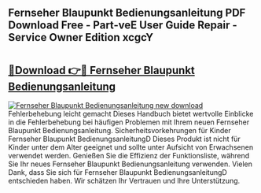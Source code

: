 ## Fernseher Blaupunkt Bedienungsanleitung PDF Download Free - Part-veE User Guide Repair - Service Owner Edition xcgcY

# <h2><a href="http://df044j.blite.top/?on=Fernseher+Blaupunkt+Bedienungsanleitung">🔗Download 👉🔴 Fernseher Blaupunkt Bedienungsanleitung</a></h2>

[![Fernseher Blaupunkt Bedienungsanleitung new download](https://i.imgur.com/lujVjoI.png)](http://df044j.blite.top/?on=Fernseher+Blaupunkt+Bedienungsanleitung)
Fehlerbehebung leicht gemacht Dieses Handbuch bietet wertvolle Einblicke in die Fehlerbehebung bei häufigen Problemen mit Ihrem neuen Fernseher Blaupunkt Bedienungsanleitung. Sicherheitsvorkehrungen für Kinder Fernseher Blaupunkt BedienungsanleitungD Dieses Produkt ist nicht für Kinder unter dem Alter geeignet und sollte unter Aufsicht von Erwachsenen verwendet werden. Genießen Sie die Effizienz der Funktionsliste, während Sie Ihr neues Fernseher Blaupunkt Bedienungsanleitung verwenden. Vielen Dank, dass Sie sich für Fernseher Blaupunkt BedienungsanleitungD entschieden haben. Wir schätzen Ihr Vertrauen und Ihre Unterstützung.
